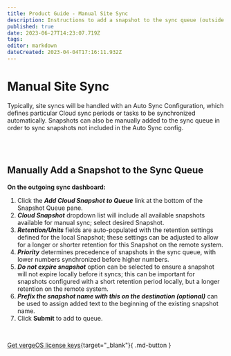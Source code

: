 ```yaml
---
title: Product Guide - Manual Site Sync
description: Instructions to add a snapshot to the sync queue (outside of auto sync configuration)
published: true
date: 2023-06-27T14:23:07.719Z
tags: 
editor: markdown
dateCreated: 2023-04-04T17:16:11.932Z
---
```


# Manual Site Sync

Typically, site syncs will be handled with an Auto Sync Configuration, which defines particular Cloud sync periods or tasks to be synchronized automatically. Snapshots can also be manually added to the sync queue in order to sync snapshots not included in the Auto Sync config.

<br>
<br>


## Manually Add a Snapshot to the Sync Queue
**On the outgoing sync dashboard:**

1.  Click the ***Add Cloud Snapshot to Queue*** link at the bottom of the Snapshot Queue pane.
2.  ***Cloud Snapshot*** dropdown list will include all available snapshots available for manual sync; select desired Snapshot.
3.  ***Retention/Units*** fields are auto-populated with the retention settings defined for the local Snapshot; these settings can be adjusted to allow for a longer or shorter retention for this Snapshot on the remote system.
4.  ***Priority*** determines precedence of snapshots in the sync queue, with lower numbers synchronized before higher numbers.
5.  ***Do not expire snapshot*** option can be selected to ensure a snapshot will not expire locally before it syncs; this can be important for snapshots configured with a short retention period locally, but a longer retention on the remote system.
6.  ***Prefix the snapshot name with this on the destination (optional)*** can be used to assign added text to the beginning of the existing snapshot name.
7.  Click **Submit** to add to queue.

<br>

[Get vergeOS license keys](https://www.verge.io/test-drive){target="_blank"}{ .md-button }